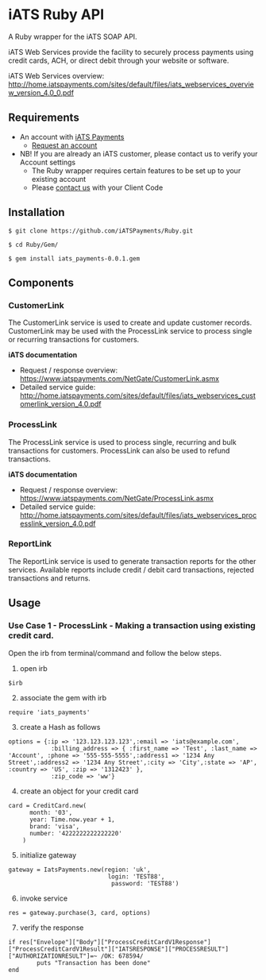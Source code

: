 # iATS Ruby API 

A Ruby wrapper for the iATS SOAP API.

iATS Web Services provide the facility to securely process payments using credit cards, ACH, or direct debit through your website or software.

iATS Web Services overview: http://home.iatspayments.com/sites/default/files/iats_webservices_overview_version_4.0_0.pdf

## Requirements

* An account with [iATS Payments](http://www.iatspayments.com/)
    * [Request an account](http://home.iatspayments.com/iats-Ruby)
* NB! If you are already an iATS customer, please contact us to verify your Account settings
    * The Ruby wrapper requires certain features to be set up to your existing account
    * Please [contact us](http://home.iatspayments.com/iats-Ruby) with your Client Code
    
## Installation

`$ git clone https://github.com/iATSPayments/Ruby.git`

`$ cd Ruby/Gem/`

`$ gem install iats_payments-0.0.1.gem`


## Components

### CustomerLink

The CustomerLink service is used to create and update customer records. CustomerLink may be used with the
ProcessLink service to process single or recurring transactions for customers.

**iATS documentation**
* Request / response overview: https://www.iatspayments.com/NetGate/CustomerLink.asmx
* Detailed service guide: http://home.iatspayments.com/sites/default/files/iats_webservices_customerlink_version_4.0.pdf

### ProcessLink

The ProcessLink service is used to process single, recurring and bulk transactions for customers. ProcessLink can
also be used to refund transactions.

**iATS documentation**
* Request / response overview: https://www.iatspayments.com/NetGate/ProcessLink.asmx
* Detailed service guide: http://home.iatspayments.com/sites/default/files/iats_webservices_processlink_version_4.0.pdf

### ReportLink

The ReportLink service is used to generate transaction reports for the other services. Available reports include
credit / debit card transactions, rejected transactions and returns.

## Usage

### Use Case 1 - ProcessLink - Making a transaction using existing credit card.

Open the irb from terminal/command and follow the below steps.


1) open irb
```
$irb
```

2) associate the gem with irb
```
require 'iats_payments'
```

3) create a Hash as follows
```
options = {:ip => '123.123.123.123',:email => 'iats@example.com',
    		:billing_address => { :first_name => 'Test', :last_name => 'Account', :phone => '555-555-5555',:address1 => '1234 Any Street',:address2 => '1234 Any Street',:city => 'City',:state => 'AP', :country => 'US', :zip => '1312423' },
			:zip_code => 'ww'}
```			
4) create an object for your credit card
```
card = CreditCard.new(
      month: '03',
      year: Time.now.year + 1,
      brand: 'visa',
      number: '4222222222222220'
    )
 ```   
5) initialize gateway
```
gateway = IatsPayments.new(region: 'uk',
                            login: 'TEST88',
                             password: 'TEST88')
```

6) invoke service
```
res = gateway.purchase(3, card, options)
```
7) verify the response
```
if res["Envelope"]["Body"]["ProcessCreditCardV1Response"]["ProcessCreditCardV1Result"]["IATSRESPONSE"]["PROCESSRESULT"]["AUTHORIZATIONRESULT"]=~ /OK: 678594/
		puts "Transaction has been done"
end
```
